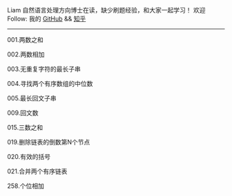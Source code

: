 Liam 自然语言处理方向博士在读，缺少刷题经验，和大家一起学习！   欢迎Follow:   我的 [GitHub](https://www.github.com/alphadl)  &&  [知乎](https://www.zhihu.com/people/alphadl)

- - -

001.两数之和  

002.两数相加  

003.无重复字符的最长子串  
  
004.寻找两个有序数组的中位数  

005.最长回文子串  

009.回文数

015.三数之和  

019.删除链表的倒数第N个节点  

020.有效的括号  

021.合并两个有序链表

258.个位相加
